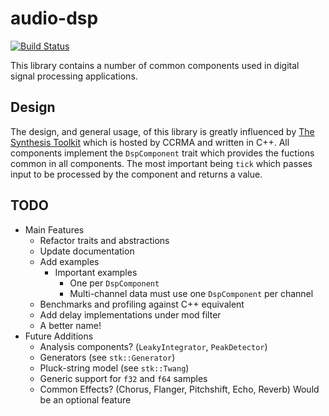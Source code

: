 # audio-dsp
[![Build Status](https://travis-ci.org/brianuosseph/audio-dsp.svg)](https://travis-ci.org/brianuosseph/audio-dsp)

This library contains a number of common components used in digital signal processing applications.

## Design
The design, and general usage, of this library is greatly influenced by [The Synthesis Toolkit](https://ccrma.stanford.edu/software/stk/index.html) which is hosted by CCRMA and written in C++. All components implement the `DspComponent` trait which provides the fuctions common in all components. The most important being `tick` which passes input to be processed by the component and returns a value.

## TODO
- Main Features
  - Refactor traits and abstractions
  - Update documentation
  - Add examples
    - Important examples
      - One per `DspComponent`
      - Multi-channel data must use one `DspComponent` per channel
  - Benchmarks and profiling against C++ equivalent
  - Add delay implementations under mod filter
  - A better name!
- Future Additions
  - Analysis components? (`LeakyIntegrator`, `PeakDetector`)
  - Generators (see `stk::Generator`)
  - Pluck-string model (see `stk::Twang`)
  - Generic support for `f32` and `f64` samples
  - Common Effects? (Chorus, Flanger, Pitchshift, Echo, Reverb) Would be an optional feature